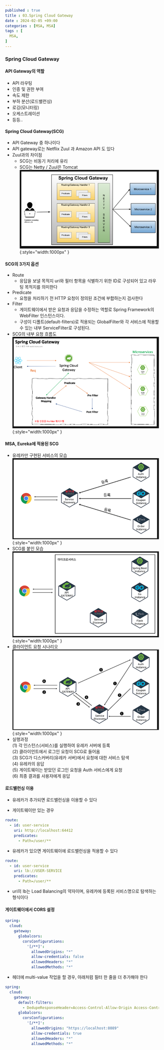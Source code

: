 ```yaml
---
published : true
title : 03.Spring Cloud Gateway
date : 2024-02-05 +09:00
categories : [MSA, MSA]
tags : [
  MSA,
]
---
```

<!-- ![](/assets/img/Spring/aaaa.png){:style="border:1px solid #eaeaea; border-radius: 7px; padding: 0px;" } -->
<!-- ![](/assets/img/MSA/4.png){:style="width:1000px" } -->

### Spring Cloud Gateway

#### API Gateway의 역할
- API 라우팅
- 인증 및 권한 부여
- 속도 제한
- 부하 분산(로드밸런싱)
- 로깅(모니터링)
- 오케스트레이션
- 등등..

#### Spring Cloud Gateway(SCG)
- API Gateway 중 하나이다
- API gateway로는 Netflix Zuul 과 Amazon API 도 있다
- Zuul과의 차이점
  - SCG는 비동기 처리에 유리
  - SCG는 Netty / Zuul은 Tomcat
![](/assets/img/MSA/2.png){:style="width:1000px" }

#### SCG의 3가지 옵션
- Route
  - 응답을 보낼 목적지 uri와 필터 항목을 식별하기 위한 ID로 구성되어 있고 라우팅 목적지를 의미한다
- Predicate
  - 요청을 처리하기 전 HTTP 요청이 정의된 조건에 부합하는지 검사한다
- Filter
  - 게이트웨이에서 받은 요청과 응답을 수정하는 역할로 Spring Framework의 WebFilter 인스턴스이다.
  - 구성이 디폴트(default-filters)로 적용되는 GlobalFilter와 각 서비스에 적용할 수 있는 내부 ServiceFilter로 구성된다.
- SCG의 내부 요청 흐름도
![](/assets/img/MSA/3.png){:style="width:1000px" }

#### MSA, Eureka에 적용된 SCG
- 유레카만 구현된 서비스의 모습
![](/assets/img/MSA/4.png){:style="width:1000px" }
- SCG를 붙인 모습
![](/assets/img/MSA/5.png){:style="width:1000px" }
- 클라이언트 요청 시나리오
![](/assets/img/MSA/6.png){:style="width:1000px" }
- 실행과정<br>
(1) 각 인스턴스(서비스)를 실행하여 유레카 서버에 등록<br>
(2) 클라이언트에서 로그인 요청이 SCG로 들어옴<br>
(3) SCG가 디스커버리(유레카 서버)에서 요청에 대한 서비스 탐색<br>
(4) 유레카의 응답<br>
(5) 게이트웨이는 받았던 로그인 요청을 Auth 서비스에게 요청<br>
(6) 최종 결과를 사용자에게 응답<br>

#### 로드밸런싱 이용
- 유레카가 추가되면 로드밸런싱을 이용할 수 있다

- 게이트웨이만 있는 경우

```yml
route:
  - id: user-service
    uri: http://localhost:64412
    predicates: 
      - Path=/user/**
```

- 유레카가 있으면 게이트웨이에 로드밸런싱을 적용할 수 있다

```yml
route:
  - id: user-service
    uri: lb://USER-SERVICE
    predicates: 
      - Path=/user/**
```

- uri의 lb는 Load Balancing의 약자이며, 유레카에 등록된 서비스명으로 탐색하는 형식이다

#### 게이트웨이에서 CORS 설정

```yml
spring:
  cloud:
    gateway:
      globalcors:
        corsConfigurations:
          '[/**]':
            allowedOrigins: "*"
            allow-credentials: false
            allowedHeaders: "*"
            allowedMethods: "*"
```

- 헤더에 multi-value 작업을 할 경우, 아래처럼 필터 한 줄을 더 추가해야 한다

```yml
spring:
  cloud:
    gateway:
      default-filters:
        - DedupeResponseHeader=Access-Control-Allow-Origin Access-Control-Allow-Credentials, RETAIN_UNIQUE
      globalcors:
        corsConfigurations:
          '[/**]':
            allowedOrigins: "https://localhost:8089"
            allow-credentials: true
            allowedHeaders: "*"
            allowedMethods: "*"
```
